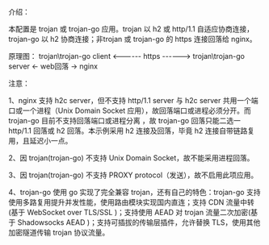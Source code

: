 介绍：

本配置是 trojan 或 trojan-go 应用。trojan 以 h2 或 http/1.1 自适应协商连接，trojan-go 以 h2 协商连接；非trojan 或 trojan-go 的 https 连接回落给 nginx。

原理图： trojan\trojan-go client <------ https ------> trojan\trojan-go server <- web回落 -> nginx

注意：

1、nginx 支持 h2c server，但不支持 http/1.1 server 与 h2c server 共用一个端口或一个进程（Unix Domain Socket 应用），故回落端口或进程必须分开。而 trojan-go 目前不支持回落端口或进程分离 ，故 trojan-go 回落只能二选一 http/1.1 回落或 h2 回落。本示例采用 h2 连接及回落，毕竟 h2 连接自带链路复用，且延迟小一点。

2、因 trojan(trojan-go) 不支持 Unix Domain Socket，故不能采用进程回落。

3、因 trojan(trojan-go) 不支持 PROXY protocol（发送），故不启用此项应用。

4、trojan-go 使用 go 实现了完全兼容 trojan，还有自己的特色：trojan-go 支持使用多路复用提升并发性能，使用路由模块实现国内直连；支持 CDN 流量中转(基于 WebSocket over TLS/SSL )；支持使用 AEAD 对 trojan 流量二次加密(基于 Shadowsocks AEAD )；支持可插拔的传输层插件，允许替换 TLS，使用其他加密隧道传输 trojan 协议流量。
